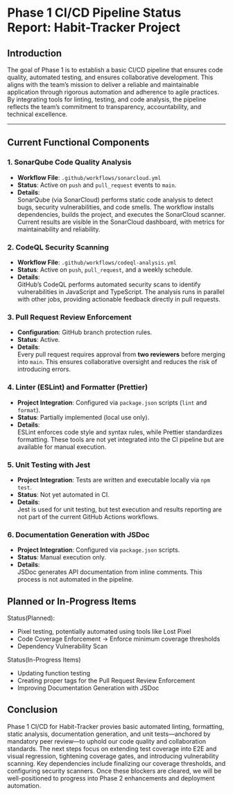 # Phase 1 CI/CD Pipeline Status Report: Habit-Tracker Project

## Introduction

The goal of Phase 1 is to establish a basic CI/CD pipeline that ensures code quality, automated testing, and ensures collaborative development. This aligns with the team’s mission to deliver a reliable and maintainable application through rigorous automation and adherence to agile practices. By integrating tools for linting, testing, and code analysis, the pipeline reflects the team’s commitment to transparency, accountability, and technical excellence.

---

## Current Functional Components

### 1. **SonarQube Code Quality Analysis**

- **Workflow File**: `.github/workflows/sonarcloud.yml`
- **Status**: Active on `push` and `pull_request` events to `main`.
- **Details**:  
  SonarQube (via SonarCloud) performs static code analysis to detect bugs, security vulnerabilities, and code smells. The workflow installs dependencies, builds the project, and executes the SonarCloud scanner. Current results are visible in the SonarCloud dashboard, with metrics for maintainability and reliability.

### 2. **CodeQL Security Scanning**

- **Workflow File**: `.github/workflows/codeql-analysis.yml`
- **Status**: Active on `push`, `pull_request`, and a weekly schedule.
- **Details**:  
  GitHub’s CodeQL performs automated security scans to identify vulnerabilities in JavaScript and TypeScript. The analysis runs in parallel with other jobs, providing actionable feedback directly in pull requests.

### 3. **Pull Request Review Enforcement**

- **Configuration**: GitHub branch protection rules.
- **Status**: Active.
- **Details**:  
  Every pull request requires approval from **two reviewers** before merging into `main`. This ensures collaborative oversight and reduces the risk of introducing errors.

### 4. **Linter (ESLint) and Formatter (Prettier)**

- **Project Integration**: Configured via `package.json` scripts (`lint` and `format`).
- **Status**: Partially implemented (local use only).
- **Details**:  
  ESLint enforces code style and syntax rules, while Prettier standardizes formatting. These tools are not yet integrated into the CI pipeline but are available for manual execution.

### 5. **Unit Testing with Jest**

- **Project Integration**: Tests are written and executable locally via `npm test`.
- **Status**: Not yet automated in CI.
- **Details**:  
  Jest is used for unit testing, but test execution and results reporting are not part of the current GitHub Actions workflows.

### 6. **Documentation Generation with JSDoc**

- **Project Integration**: Configured via `package.json` scripts.
- **Status**: Manual execution only.
- **Details**:  
  JSDoc generates API documentation from inline comments. This process is not automated in the pipeline.

## Planned or In-Progress Items

Status(Planned):

- Pixel testing, potentially automated using tools like Lost Pixel
- Code Coverage Enforcement -> Enforce minimum coverage thresholds
- Dependency Vulnerability Scan

Status(In-Progress Items)

- Updating function testing
- Creating proper tags for the Pull Request Review Enforcement
- Improving Documentation Generation with JSDoc

## Conclusion

Phase 1 CI/CD for Habit-Tracker provies basic automated linting, formatting, static analysis, documentation generation, and unit tests—anchored by mandatory peer review—to uphold our code quality and collaboration standards. The next steps focus on extending test coverage into E2E and visual regression, tightening coverage gates, and introducing vulnerability scanning. Key dependencies include finalizing our coverage thresholds, and configuring security scanners. Once these blockers are cleared, we will be well-positioned to progress into Phase 2 enhancements and deployment automation.
